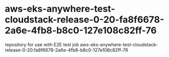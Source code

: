 # aws-eks-anywhere-test-cloudstack-release-0-20-fa8f6678-2a6e-4fb8-b8c0-127e108c82ff-76
repository for use with E2E test job aws-eks-anywhere-test-cloudstack-release-0-20:fa8f6678-2a6e-4fb8-b8c0-127e108c82ff-76
